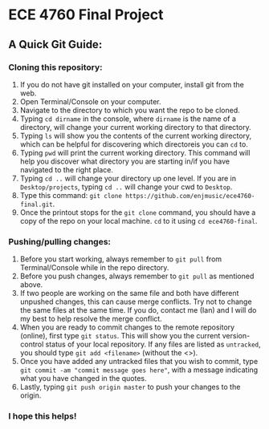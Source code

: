 # ECE 4760 Final Project

## A Quick Git Guide:

### Cloning this repository:

1. If you do not have git installed on your computer, install git from the web.
2. Open Terminal/Console on your computer.
3. Navigate to the directory to which you want the repo to be cloned.
 1. Typing `cd dirname` in the console, where `dirname` is the name of a directory, will change
your current working directory to that directory.
 2. Typing `ls` will show you the contents of the current working directory, which can be helpful
for discovering which directoreis you can `cd` to.
 3. Typing `pwd` will print the current working directory. This command will help you discover
what directory you are starting in/if you have navigated to the right place.
 4. Typing `cd ..` will change your directory up one level. If you are in `Desktop/projects`, 
typing `cd ..` will change your cwd to `Desktop`.
4. Type this command: `git clone https://github.com/enjmusic/ece4760-final.git`.
5. Once the printout stops for the `git clone` command, you should have a copy of the repo on
your local machine. `cd` to it using `cd ece4760-final`.

### Pushing/pulling changes:

1. Before you start working, always remember to `git pull` from Terminal/Console while in
the repo directory.
2. Before you push changes, always remember to `git pull` as mentioned above.
3. If two people are working on the same file and both have different unpushed changes,
this can cause merge conflicts. Try not to change the same files at the same time. If you
do, contact me (Ian) and I will do my best to help resolve the merge conflict.
4. When you are ready to commit changes to the remote repository (online), first type `git status`.
This will show you the current version-control status of your local repository. If any files are
listed as `untracked`, you should type `git add <filename>` (without the <>). 
5. Once you have added any untracked files that you wish to commit, type `git commit -am "commit message goes here"`, with a message indicating what you have changed in the quotes.
6. Lastly, typing `git push origin master` to push your changes to the origin.

### I hope this helps!
